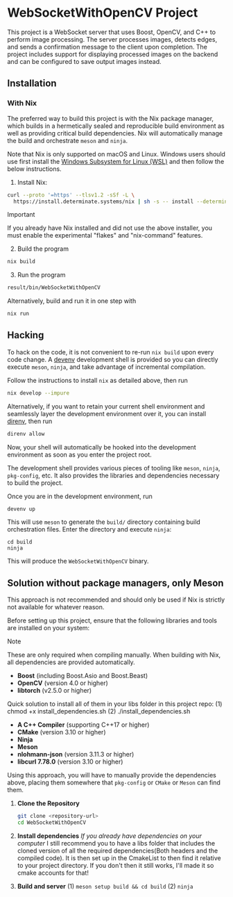 # WebSocketWithOpenCV Project

This project is a WebSocket server that uses Boost, OpenCV, and C++ to perform
image processing. The server processes images, detects edges, and sends a
confirmation message to the client upon completion. The project includes
support for displaying processed images on the backend and can be configured to
save output images instead.

## Installation

### With Nix

The preferred way to build this project is with the Nix package manager, which
builds in a hermetically sealed and reproducible build environment as well as
providing critical build dependencies. Nix will automatically manage the build
and orchestrate `meson` and `ninja`.

Note that Nix is only supported on macOS and Linux. Windows users should use
first install the [Windows Subsystem for Linux
(WSL)](https://learn.microsoft.com/en-us/windows/wsl/install) and then follow
the below instructions.

1. Install Nix:

```bash
curl --proto '=https' --tlsv1.2 -sSf -L \
  https://install.determinate.systems/nix | sh -s -- install --determinate
```

> [!IMPORTANT]
> If you already have Nix installed and did not use the above installer, you
> must enable the experimental "flakes" and "nix-command" features.

2. Build the program
``` bash
nix build
```

3. Run the program
```bash
result/bin/WebSocketWithOpenCV
```

Alternatively, build and run it in one step with

```bash
nix run
```

## Hacking

To hack on the code, it is not convenient to re-run `nix build` upon every code
change. A [devenv](https://devenv.sh/) development shell is provided so you can
directly execute `meson`, `ninja`, and take advantage of incremental
compilation.

Follow the instructions to install `nix` as detailed above, then run

```bash
nix develop --impure
```

Alternatively, if you want to retain your current shell environment and
seamlessly layer the development environment over it, you can install
[direnv](https://direnv.net/), then run

```bash
direnv allow
```

Now, your shell will automatically be hooked into the development environment
as soon as you enter the project root.

The development shell provides various pieces of tooling like `meson`, `ninja`,
`pkg-config`, etc. It also provides the libraries and dependencies necessary to
build the project.

Once you are in the development environment, run

```bash
devenv up
```

This will use `meson` to generate the `build/` directory containing build
orchestration files. Enter the directory and execute `ninja`:

```
cd build
ninja
```

This will produce the `WebSocketWithOpenCV` binary.

## Solution without package managers, only Meson

This approach is not recommended and should only be used if Nix is strictly not
available for whatever reason.

Before setting up this project, ensure that the following libraries and tools
are installed on your system:

> [!NOTE]
> These are only required when compiling manually. When building with Nix, all
> dependencies are provided automatically.

- **Boost** (including Boost.Asio and Boost.Beast)
- **OpenCV** (version 4.0 or higher)
- **libtorch** (v2.5.0 or higher)

Quick solution to install all of them in your libs folder in this project repo: 
(1) chmod +x install_dependencies.sh
(2) ./install_dependencies.sh

- **A C++ Compiler** (supporting C++17 or higher)
- **CMake** (version 3.10 or higher)
- **Ninja**
- **Meson**
- **nlohmann-json** (version 3.11.3 or higher)
- **libcurl 7.78.0** (version 3.10 or higher)

Using this approach, you will have to manually provide the dependencies above,
placing them somewhere that `pkg-config` or `CMake` or `Meson` can find them.

1. **Clone the Repository**
   ```bash
   git clone <repository-url>
   cd WebSocketWithOpenCV

2. **Install dependencies**
*If you already have dependencies on your computer*
I still recommend you to have a libs folder that includes the cloned version of all the required dependencies(Both headers and the compiled code). 
It is then set up in the CmakeList to then find it relative to your project directory. If you don't then it still works, I'll made it so cmake accounts 
for that! 

3. **Build and server**
(1) `meson setup build && cd build`
(2) `ninja`
